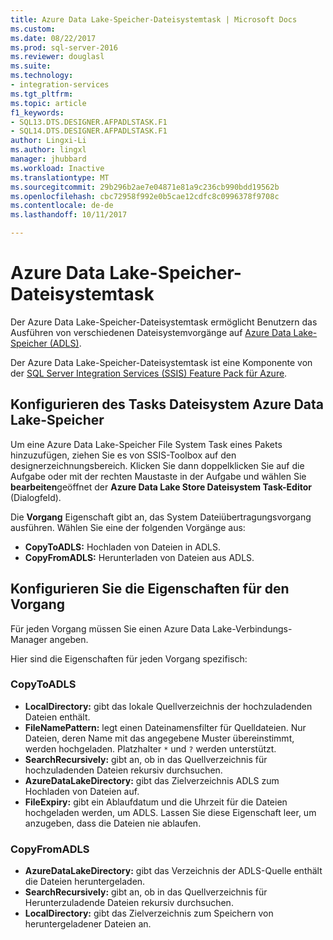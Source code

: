 ```yaml
---
title: Azure Data Lake-Speicher-Dateisystemtask | Microsoft Docs
ms.custom: 
ms.date: 08/22/2017
ms.prod: sql-server-2016
ms.reviewer: douglasl
ms.suite: 
ms.technology:
- integration-services
ms.tgt_pltfrm: 
ms.topic: article
f1_keywords:
- SQL13.DTS.DESIGNER.AFPADLSTASK.F1
- SQL14.DTS.DESIGNER.AFPADLSTASK.F1
author: Lingxi-Li
ms.author: lingxl
manager: jhubbard
ms.workload: Inactive
ms.translationtype: MT
ms.sourcegitcommit: 29b296b2ae7e04871e81a9c236cb990bdd19562b
ms.openlocfilehash: cbc72958f992e0b5cae12cdfc8c0996378f9708c
ms.contentlocale: de-de
ms.lasthandoff: 10/11/2017

---
```

# <a name="azure-data-lake-store-file-system-task"></a>Azure Data Lake-Speicher-Dateisystemtask

Der Azure Data Lake-Speicher-Dateisystemtask ermöglicht Benutzern das Ausführen von verschiedenen Dateisystemvorgänge auf [Azure Data Lake-Speicher (ADLS)](https://azure.microsoft.com/services/data-lake-store/).

Der Azure Data Lake-Speicher-Dateisystemtask ist eine Komponente von der [SQL Server Integration Services (SSIS) Feature Pack für Azure](../../integration-services/azure-feature-pack-for-integration-services-ssis.md).

## <a name="configure-the-azure-data-lake-store-file-system-task"></a>Konfigurieren des Tasks Dateisystem Azure Data Lake-Speicher

Um eine Azure Data Lake-Speicher File System Task eines Pakets hinzuzufügen, ziehen Sie es von SSIS-Toolbox auf den designerzeichnungsbereich. Klicken Sie dann doppelklicken Sie auf die Aufgabe oder mit der rechten Maustaste in der Aufgabe und wählen Sie **bearbeiten**geöffnet der **Azure Data Lake Store Dateisystem Task-Editor** (Dialogfeld).

Die **Vorgang** Eigenschaft gibt an, das System Dateiübertragungsvorgang ausführen. Wählen Sie eine der folgenden Vorgänge aus:

- **CopyToADLS:** Hochladen von Dateien in ADLS.
- **CopyFromADLS:** Herunterladen von Dateien aus ADLS.

## <a name="configure-the-properties-for-the-operation"></a>Konfigurieren Sie die Eigenschaften für den Vorgang
Für jeden Vorgang müssen Sie einen Azure Data Lake-Verbindungs-Manager angeben.

Hier sind die Eigenschaften für jeden Vorgang spezifisch:

### <a name="copytoadls"></a>CopyToADLS
- **LocalDirectory:** gibt das lokale Quellverzeichnis der hochzuladenden Dateien enthält.
- **FileNamePattern:** legt einen Dateinamensfilter für Quelldateien. Nur Dateien, deren Name mit das angegebene Muster übereinstimmt, werden hochgeladen. Platzhalter `*` und `?` werden unterstützt.
- **SearchRecursively:** gibt an, ob in das Quellverzeichnis für hochzuladenden Dateien rekursiv durchsuchen.
- **AzureDataLakeDirectory:** gibt das Zielverzeichnis ADLS zum Hochladen von Dateien auf.
- **FileExpiry:** gibt ein Ablaufdatum und die Uhrzeit für die Dateien hochgeladen werden, um ADLS. Lassen Sie diese Eigenschaft leer, um anzugeben, dass die Dateien nie ablaufen.

### <a name="copyfromadls"></a>CopyFromADLS
- **AzureDataLakeDirectory:** gibt das Verzeichnis der ADLS-Quelle enthält die Dateien heruntergeladen.
- **SearchRecursively:** gibt an, ob in das Quellverzeichnis für Herunterzuladende Dateien rekursiv durchsuchen.
- **LocalDirectory:** gibt das Zielverzeichnis zum Speichern von heruntergeladener Dateien an.

